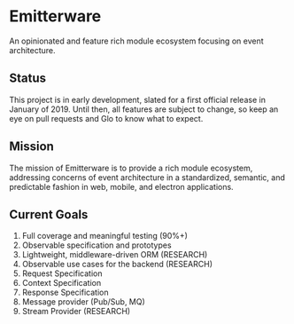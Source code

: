 # Emitterware
An opinionated and feature rich module ecosystem focusing on event architecture.

## Status
This project is in early development, slated for a first official release in January of 2019.
Until then, all features are subject to change, so keep an eye on pull requests and Glo to know what to expect.

## Mission
The mission of Emitterware is to provide a rich module ecosystem, addressing concerns of event architecture in a standardized, semantic, and predictable fashion in web, mobile, and electron applications.

## Current Goals
1. Full coverage and meaningful testing (90%+)
2. Observable specification and prototypes
3. Lightweight, middleware-driven ORM (RESEARCH)
4. Observable use cases for the backend (RESEARCH)
5. Request Specification
6. Context Specification
7. Response Specification
8. Message provider (Pub/Sub, MQ)
9. Stream Provider (RESEARCH)
